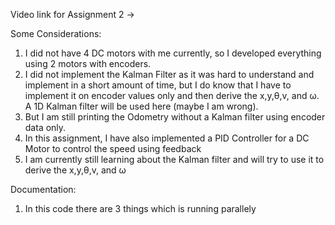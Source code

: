 Video link for Assignment 2 ->

Some Considerations:
1. I did not have 4 DC motors with me currently, so I developed everything using 2 motors with encoders.
2. I did not implement the Kalman Filter as it was hard to understand and implement in a short amount of time, but I do know that I have to implement it on encoder values only and then derive the x,y,θ,v, and ω. A 1D Kalman filter will be used here (maybe I am wrong).
3. But I am still printing the Odometry without a Kalman filter using encoder data only.
4. In this assignment, I have also implemented a PID Controller for a DC Motor to control the speed using feedback
5. I am currently still learning about the Kalman filter and will try to use it to derive the x,y,θ,v, and ω

Documentation:
1. In this code there are 3 things which is running parallely

